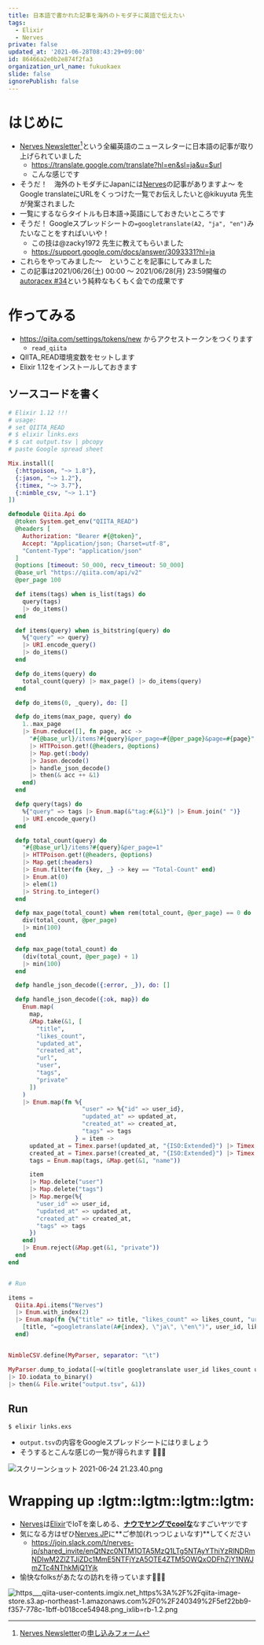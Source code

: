 ```yaml
---
title: 日本語で書かれた記事を海外のトモダチに英語で伝えたい
tags:
  - Elixir
  - Nerves
private: false
updated_at: '2021-06-28T08:43:29+09:00'
id: 86466a2e0b2e874f2fa3
organization_url_name: fukuokaex
slide: false
ignorePublish: false
---
```

# はじめに
- [Nerves Newsletter](https://embedded-elixir.com/page/newsletter/)[^1]という全編英語のニュースレターに日本語の記事が取り上げられていました
    - https://translate.google.com/translate?hl=en&sl=ja&u=$url
    - こんな感じです
- そうだ！　海外のトモダチにJapanには[Nerves](https://www.nerves-project.org/)の記事がありますよ〜 をGoogle translateにURLをくっつけた一覧でお伝えしたいと@kikuyuta 先生が発案されました
- 一覧にするならタイトルも日本語→英語にしておきたいところです
- そうだ！ Googleスプレッドシートの`=googletranslate(A2, "ja", "en")`みたいなことをすればいいや！
    - この技は@zacky1972 先生に教えてもらいました
    - https://support.google.com/docs/answer/3093331?hl=ja
- これらをやってみました〜　ということを記事にしてみました
- この記事は2021/06/26(土) 00:00 〜 2021/06/28(月) 23:59開催の[autoracex #34](https://autoracex.connpass.com/event/217443/)という純粋なもくもく会での成果です

[^1]: [Nerves Newsletter](https://embedded-elixir.com/page/newsletter/)の[申し込みフォーム](https://www.nerves-project.org/#subForm)

# 作ってみる
- https://qiita.com/settings/tokens/new からアクセストークンをつくります
    - `read_qiita`
- QIITA_READ環境変数をセットします
- Elixir 1.12をインストールしておきます

## ソースコードを書く

```elixir:links.exs
# Elixir 1.12 !!!
# usage:
# set QIITA_READ
# $ elixir links.exs
# $ cat output.tsv | pbcopy
# paste Google spread sheet

Mix.install([
  {:httpoison, "~> 1.8"},
  {:jason, "~> 1.2"},
  {:timex, "~> 3.7"},
  {:nimble_csv, "~> 1.1"}
])

defmodule Qiita.Api do
  @token System.get_env("QIITA_READ")
  @headers [
    Authorization: "Bearer #{@token}",
    Accept: "Application/json; Charset=utf-8",
    "Content-Type": "application/json"
  ]
  @options [timeout: 50_000, recv_timeout: 50_000]
  @base_url "https://qiita.com/api/v2"
  @per_page 100

  def items(tags) when is_list(tags) do
    query(tags)
    |> do_items()
  end

  def items(query) when is_bitstring(query) do
    %{"query" => query}
    |> URI.encode_query()
    |> do_items()
  end

  defp do_items(query) do
    total_count(query) |> max_page() |> do_items(query)
  end

  defp do_items(0, _query), do: []

  defp do_items(max_page, query) do
    1..max_page
    |> Enum.reduce([], fn page, acc ->
      "#{@base_url}/items?#{query}&per_page=#{@per_page}&page=#{page}"
      |> HTTPoison.get!(@headers, @options)
      |> Map.get(:body)
      |> Jason.decode()
      |> handle_json_decode()
      |> then(& acc ++ &1)
    end)
  end

  defp query(tags) do
    %{"query" => tags |> Enum.map(&"tag:#{&1}") |> Enum.join(" ")}
    |> URI.encode_query()
  end

  defp total_count(query) do
    "#{@base_url}/items?#{query}&per_page=1"
    |> HTTPoison.get!(@headers, @options)
    |> Map.get(:headers)
    |> Enum.filter(fn {key, _} -> key == "Total-Count" end)
    |> Enum.at(0)
    |> elem(1)
    |> String.to_integer()
  end

  defp max_page(total_count) when rem(total_count, @per_page) == 0 do
    div(total_count, @per_page)
    |> min(100)
  end

  defp max_page(total_count) do
    (div(total_count, @per_page) + 1)
    |> min(100)
  end

  defp handle_json_decode({:error, _}), do: []

  defp handle_json_decode({:ok, map}) do
    Enum.map(
      map,
      &Map.take(&1, [
        "title",
        "likes_count",
        "updated_at",
        "created_at",
        "url",
        "user",
        "tags",
        "private"
      ])
    )
    |> Enum.map(fn %{
                     "user" => %{"id" => user_id},
                     "updated_at" => updated_at,
                     "created_at" => created_at,
                     "tags" => tags
                   } = item ->
      updated_at = Timex.parse!(updated_at, "{ISO:Extended}") |> Timex.to_datetime()
      created_at = Timex.parse!(created_at, "{ISO:Extended}") |> Timex.to_datetime()
      tags = Enum.map(tags, &Map.get(&1, "name"))

      item
      |> Map.delete("user")
      |> Map.delete("tags")
      |> Map.merge(%{
        "user_id" => user_id,
        "updated_at" => updated_at,
        "created_at" => created_at,
        "tags" => tags
      })
    end)
    |> Enum.reject(&Map.get(&1, "private"))
  end
end


# Run

items =
  Qiita.Api.items("Nerves")
  |> Enum.with_index(2)
  |> Enum.map(fn {%{"title" => title, "likes_count" => likes_count, "url" => url, "user_id" => user_id}, index} ->
    [title, "=googletranslate(A#{index}, \"ja\", \"en\")", user_id, likes_count, "https://translate.google.com/translate?hl=en&sl=ja&u=#{url}"]
  end)


NimbleCSV.define(MyParser, separator: "\t")

MyParser.dump_to_iodata([~w(title googletranslate user_id likes_count url)] ++ items)
|> IO.iodata_to_binary()
|> then(& File.write("output.tsv", &1))
```

## Run

```
$ elixir links.exs
```

- `output.tsv`の内容をGoogleスプレッドシートにはりましょう
- そうするとこんな感じの一覧が得られます :tada::tada::tada:

![スクリーンショット 2021-06-24 21.23.40.png](https://qiita-image-store.s3.ap-northeast-1.amazonaws.com/0/131808/ebc40a18-29b2-ac2e-4d56-754d132410ac.png)

# Wrapping up :lgtm::lgtm::lgtm::lgtm:
- [Nerves](https://www.nerves-project.org/)は[Elixir](https://elixir-lang.org/)でIoTを楽しめる、[**ナウでヤングでcoolな**](https://www.slideshare.net/takasehideki/elixiriotcoolnerves-236780506)なすごいヤツです
- 気になる方はぜひ[Nerves JP](https://join.slack.com/t/nerves-jp/shared_invite/enQtNzc0NTM1OTA5MzQ1LTg5NTAyYThiYzRlNDRmNDIwM2ZlZTJiZDc1MmE5NTFjYzA5OTE4ZTM5OWQxODFhZjY1NWJmZTc4NThkMjQ1Yjk)に**ご参加(れっつじょいなす)**してください
    - https://join.slack.com/t/nerves-jp/shared_invite/enQtNzc0NTM1OTA5MzQ1LTg5NTAyYThiYzRlNDRmNDIwM2ZlZTJiZDc1MmE5NTFjYzA5OTE4ZTM5OWQxODFhZjY1NWJmZTc4NThkMjQ1Yjk
- 愉快なfolksがあたなの訪れを待っています:rocket::rocket::rocket:


![https___qiita-user-contents.imgix.net_https%3A%2F%2Fqiita-image-store.s3.ap-northeast-1.amazonaws.com%2F0%2F240349%2F5ef22bb9-f357-778c-1bff-b018cce54948.png_ixlib=rb-1.2.png](https://qiita-image-store.s3.ap-northeast-1.amazonaws.com/0/131808/efe3084e-4891-9aa2-0ee3-e053c990ba4c.png)  






